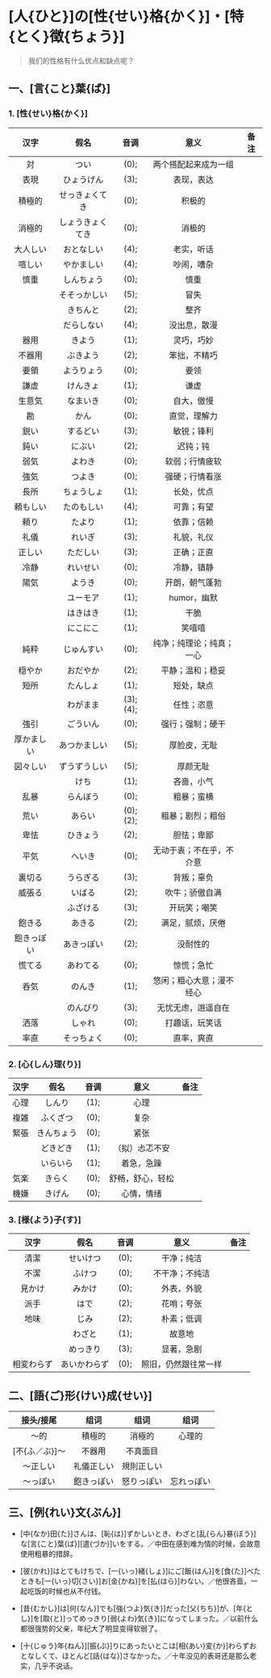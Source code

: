 # [人{ひと}]の[性{せい}格{かく}]・[特{とく}徴{ちょう}]

> 我们的性格有什么优点和缺点呢？

## 一、[言{こと}葉{ば}]

### 1. [性{せい}格{かく}]

|    汉字    |       假名       |   音调   |           意义           | 备注 |
| :--------: | :--------------: | :------: | :----------------------: | :--: |
|     対     |       つい       |   (0);   |   两个搭配起来成为一组   |      |
|    表現    |    ひょうげん    |   (3);   |        表现，表达        |      |
|   積極的   |  せっきょくてき  |   (0);   |          积极的          |      |
|   消極的   | しょうきょくてき |   (0);   |          消极的          |      |
|  大人しい  |    おとなしい    |   (4);   |        老实，听话        |      |
|   喧しい   |    やかましい    |   (4);   |        吵闹，嘈杂        |      |
|    慎重    |    しんちょう    |   (0);   |           慎重           |      |
|            |   そそっかしい   |   (5);   |           冒失           |      |
|            |     きちんと     |   (2);   |           整齐           |      |
|            |    だらしない    |   (4);   |       没出息，散漫       |      |
|    器用    |      きよう      |   (1);   |        灵巧，巧妙        |      |
|   不器用   |     ぶきよう     |   (2);   |       笨拙，不精巧       |      |
|    要領    |    ようりょう    |   (0);   |           要领           |      |
|    謙虚    |     けんきょ     |   (1);   |           谦虚           |      |
|   生意気   |     なまいき     |   (0);   |        自大，傲慢        |      |
|     勘     |       かん       |   (0);   |       直觉，理解力       |      |
|    鋭い    |     するどい     |   (3);   |        敏锐；锋利        |      |
|    鈍い    |      にぶい      |   (2);   |         迟钝；钝         |      |
|    弱気    |      よわき      |   (0);   |      软弱；行情疲软      |      |
|    強気    |      つよき      |   (0);   |      强硬；行情看涨      |      |
|    長所    |    ちょうしょ    |   (1);   |        长处，优点        |      |
|  頼もしい  |    たのもしい    |   (4);   |        可靠；有望        |      |
|    頼り    |      たより      |   (1);   |        依靠；信赖        |      |
|    礼儀    |      れいぎ      |   (3);   |        礼貌，礼仪        |      |
|   正しい   |     ただしい     |   (3);   |        正确；正直        |      |
|    冷静    |     れいせい     |   (0);   |        冷静，镇静        |      |
|    陽気    |      ようき      |   (0);   |      开朗，朝气蓬勃      |      |
|            |     ユーモア     |   (1);   |       humor，幽默        |      |
|            |     はきはき     |   (1);   |           干脆           |      |
|            |     にこにこ     |   (1);   |          笑嘻嘻          |      |
|    純粋    |    じゅんすい    |   (0);   | 纯净；纯理论；纯真；一心 |      |
|   穏やか   |     おだやか     |   (2);   |     平静；温和；稳妥     |      |
|    短所    |     たんしょ     |   (1);   |        短处，缺点        |      |
|            |     わがまま     | (3);(4); |        任性；恣意        |      |
|    強引    |     ごういん     |   (0);   |     强行；强制；硬干     |      |
| 厚かましい |   あつかましい   |   (5);   |       厚脸皮，无耻       |      |
|  図々しい  |   ずうずうしい   |   (5);   |         厚颜无耻         |      |
|            |       けち       |   (1);   |        吝啬，小气        |      |
|    乱暴    |     らんぼう     |   (0);   |        粗暴；蛮横        |      |
|    荒い    |      あらい      | (0);(2); |     粗暴；剧烈；粗俗     |      |
|    卑怯    |     ひきょう     |   (2);   |        胆怯；卑鄙        |      |
|    平気    |      へいき      |   (0);   | 无动于衷；不在乎，不介意 |      |
|   裏切る   |     うらぎる     |   (3);   |        背叛；辜负        |      |
|   威張る   |      いばる      |   (2);   |      吹牛；骄傲自满      |      |
|            |     ふざける     |   (3);   |       开玩笑；嘲笑       |      |
|   飽きる   |      あきる      |   (2);   |     满足，腻烦，厌倦     |      |
| 飽きっぽい |    あきっぽい    |   (2);   |         没耐性的         |      |
|   慌てる   |     あわてる     |   (0);   |        惊慌；急忙        |      |
|    呑気    |      のんき      |   (1);   | 悠闲；粗心大意；漫不经心 |      |
|            |     のんびり     |   (3);   |    无忧无虑，逍遥自在    |      |
|    洒落    |      しゃれ      |   (0);   |      打趣话，玩笑话      |      |
|    率直    |    そっちょく    |   (0);   |        直率，爽直        |      |

### 2. [心{しん}理{り}]

| 汉字 |    假名    | 音调 |       意义       | 备注 |
| :--: | :--------: | :--: | :--------------: | :--: |
| 心理 |   しんり   | (1); |       心理       |      |
| 複雑 |  ふくざつ  | (0); |       复杂       |      |
| 緊張 | きんちょう | (0); |       紧张       |      |
|      |  どきどき  | (1); |  （拟）忐忑不安  |      |
|      |  いらいら  | (1); |    着急，急躁    |      |
| 気楽 |   きらく   | (0); | 舒畅，舒心，轻松 |      |
| 機嫌 |   きげん   | (0); |    心情，情绪    |      |

### 3. [様{よう}子{す}]

|    汉字    |     假名     | 音调 |         意义         | 备注 |
| :--------: | :----------: | :--: | :------------------: | :--: |
|    清潔    |   せいけつ   | (0); |      干净；纯洁      |      |
|    不潔    |    ふけつ    | (0); |    不干净；不纯洁    |      |
|   見かけ   |    みかけ    | (0); |      外表，外貌      |      |
|    派手    |     はで     | (2); |      花哨；夸张      |      |
|    地味    |     じみ     | (2); |      朴素；低调      |      |
|            |    わざと    | (1); |        故意地        |      |
|            |   めっきり   | (3); |      显著，急剧      |      |
| 相変わらず | あいかわらず | (0); | 照旧，仍然跟往常一样 |      |

## 二、[語{ご}形{けい}成{せい}]

|   接头/接尾    |    组词    |    组词    |    组词    |
| :------------: | :--------: | :--------: | :--------: |
|      ～的      |   積極的   |   消極的   |   心理的   |
| [不{ふ／ぶ}]～ |   不器用   |  不真面目  |            |
|    ～正しい    | 礼儀正しい | 規則正しい |            |
|    ～っぽい    | 飽きっぽい | 怒りっぽい | 忘れっぽい |

## 三、[例{れい}文{ぶん}]

- [中{なか}田{た}]さんは、[恥{は}]ずかしいとき、わざと[乱{らん}暴{ぼう}]な[言{こと}葉{ば}][遣{づか}]いをする。／中田在感到难为情的时候，会故意使用粗暴的措辞。

- [彼{かれ}]はとてもけちで、[一{いっ}緒{しょ}]にご[飯{はん}]を[食{た}]べたときも[一{いっ}切{さい}]お[金{かね}]を[払{はら}]わない。／他很吝啬，一起吃饭的时候也从不付钱。

- [昔{むかし}]は[何{なん}]でも[強{つよ}気{き}]だった[父{ちち}]が、[年{とし}]を[取{と}]ってめっきり[弱{よわ}気{き}]になってしまった。／以前什么都很强势的父亲，年纪大了明显变得软弱了。

- [十{じゅう}年{ねん}][振{ぶ}]りにあったいとこは[相{あい}変{か}]わらずおとなしくて、ほとんど[話{はな}]さなかった。／十年没见的表哥还是那么老实，几乎不说话。


